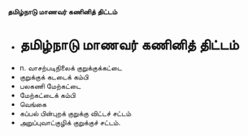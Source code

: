 **தமிழ்நாடு மாணவர் கணினித் திட்டம்**
- # தமிழ்நாடு மாணவர் கணினித் திட்டம்
- n. வாசற்படிநிலைக் குறுக்குக்கட்டை
- குறுக்குக் கடடைக் கம்பி
- பலகணி மேற்கட்டை
- மேற்கட்டைக் கம்பி
- வெங்கை
- கப்பல் பின்புறக் குறுக்கு விட்டச் சட்டம்
- அறுப்புவாட்குழிக் குறுக்குச் சட்டம்.

